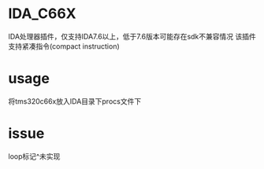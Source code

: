 # IDA_C66X
IDA处理器插件，仅支持IDA7.6以上，低于7.6版本可能存在sdk不兼容情况
该插件支持紧凑指令(compact instruction)

# usage
将tms320c66x放入IDA目录下procs文件下

# issue
loop标记^未实现
